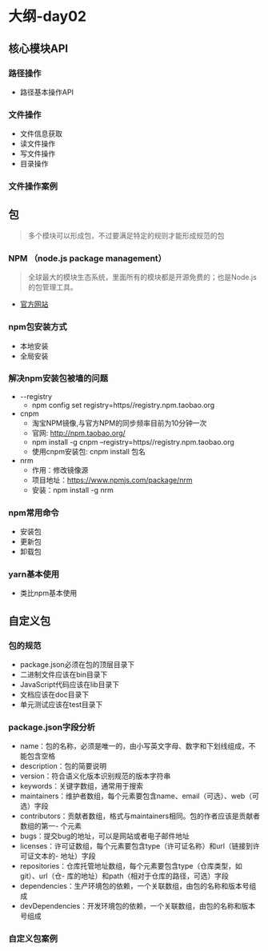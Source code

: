 # 大纲-day02
## 核心模块API
### 路径操作
- 路径基本操作API

### 文件操作
- 文件信息获取
- 读文件操作
- 写文件操作
- 目录操作

### 文件操作案例

## 包
> 多个模块可以形成包，不过要满足特定的规则才能形成规范的包

### NPM （node.js package management）
> 全球最大的模块生态系统，里面所有的模块都是开源免费的；也是Node.js的包管理工具。

- [官方网站](https://www.npmjs.com/ )

### npm包安装方式
- 本地安装
- 全局安装

### 解决npm安装包被墙的问题
- --registry
    + npm config set registry=https//registry.npm.taobao.org 
- cnpm
    + 淘宝NPM镜像,与官方NPM的同步频率目前为10分钟一次 
    + 官网: http://npm.taobao.org/ 
    + npm install -g cnpm –registry=https//registry.npm.taobao.org 
    + 使用cnpm安装包: cnpm install 包名
- nrm
    + 作用：修改镜像源 
    + 项目地址：https://www.npmjs.com/package/nrm 
    + 安装：npm install -g nrm

### npm常用命令
- 安装包
- 更新包
- 卸载包

### yarn基本使用
- 类比npm基本使用

## 自定义包
### 包的规范
- package.json必须在包的顶层目录下
- 二进制文件应该在bin目录下
- JavaScript代码应该在lib目录下
- 文档应该在doc目录下
- 单元测试应该在test目录下

### package.json字段分析
- name：包的名称，必须是唯一的，由小写英文字母、数字和下划线组成，不能包含空格
- description：包的简要说明
- version：符合语义化版本识别规范的版本字符串
- keywords：关键字数组，通常用于搜索
- maintainers：维护者数组，每个元素要包含name、email（可选）、web（可选）字段
- contributors：贡献者数组，格式与maintainers相同。包的作者应该是贡献者数组的第一- 个元素
- bugs：提交bug的地址，可以是网站或者电子邮件地址
- licenses：许可证数组，每个元素要包含type（许可证名称）和url（链接到许可证文本的- 地址）字段
- repositories：仓库托管地址数组，每个元素要包含type（仓库类型，如git）、url（仓- 库的地址）和path（相对于仓库的路径，可选）字段
- dependencies：生产环境包的依赖，一个关联数组，由包的名称和版本号组成
- devDependencies：开发环境包的依赖，一个关联数组，由包的名称和版本号组成

### 自定义包案例

